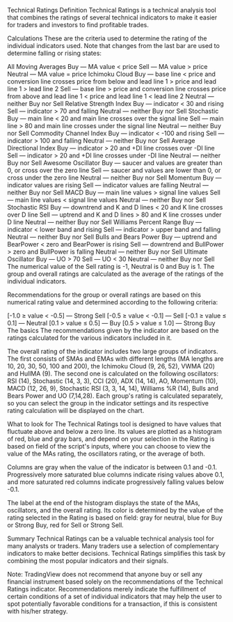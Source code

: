 Technical Ratings
Definition
Technical Ratings is a technical analysis tool that combines the ratings of several technical indicators to make it easier for traders and investors to find profitable trades.

Calculations
These are the criteria used to determine the rating of the individual indicators used. Note that changes from the last bar are used to determine falling or rising states:

All Moving Averages
Buy — MA value < price
Sell — MA value > price
Neutral — MA value = price
Ichimoku Cloud
Buy — base line < price and conversion line crosses price from below and lead line 1 > price and lead line 1 > lead line 2
Sell — base line > price and conversion line crosses price from above and lead line 1 < price and lead line 1 < lead line 2
Neutral — neither Buy nor Sell
Relative Strength Index
Buy — indicator < 30 and rising
Sell — indicator > 70 and falling
Neutral — neither Buy nor Sell
Stochastic
Buy — main line < 20 and main line crosses over the signal line
Sell — main line > 80 and main line crosses under the signal line
Neutral — neither Buy nor Sell
Commodity Channel Index
Buy — indicator < -100 and rising
Sell — indicator > 100 and falling
Neutral — neither Buy nor Sell
Average Directional Index
Buy — indicator > 20 and +DI line crosses over -DI line
Sell — indicator > 20 and +DI line crosses under -DI line
Neutral — neither Buy nor Sell
Awesome Oscillator
Buy — saucer and values are greater than 0, or cross over the zero line
Sell — saucer and values are lower than 0, or cross under the zero line
Neutral — neither Buy nor Sell
Momentum
Buy — indicator values are rising
Sell — indicator values are falling
Neutral — neither Buy nor Sell
MACD
Buy — main line values > signal line values
Sell — main line values < signal line values
Neutral — neither Buy nor Sell
Stochastic RSI
Buy — downtrend and K and D lines < 20 and K line crosses over D line
Sell — uptrend and K and D lines > 80 and K line crosses under D line
Neutral — neither Buy nor Sell
Williams Percent Range
Buy — indicator < lower band and rising
Sell — indicator > upper band and falling
Neutral — neither Buy nor Sell
Bulls and Bears Power
Buy — uptrend and BearPower < zero and BearPower is rising
Sell — downtrend and BullPower > zero and BullPower is falling
Neutral — neither Buy nor Sell
Ultimate Oscillator
Buy — UO > 70
Sell — UO < 30
Neutral — neither Buy nor Sell
The numerical value of the Sell rating is -1, Neutral is 0 and Buy is 1. The group and overall ratings are calculated as the average of the ratings of the individual indicators.

Recommendations for the group or overall ratings are based on this numerical rating value and determined according to the following criteria:

[-1.0 ≥ value < -0.5] — Strong Sell
[-0.5 ≥ value < -0.1] — Sell
[-0.1 ≥ value ≤ 0.1] — Neutral
[0.1 > value ≤ 0.5] — Buy
[0.5 > value ≤ 1.0] — Strong Buy
The basics
The recommendations given by the indicator are based on the ratings calculated for the various indicators included in it.

The overall rating of the indicator includes two large groups of indicators. The first consists of SMAs and EMAs with different lengths (MA lengths are 10, 20, 30, 50, 100 and 200), the Ichimoku Cloud (9, 26, 52), VWMA (20) and HullMA (9). The second one is calculated on the following oscillators: RSI (14), Stochastic (14, 3, 3), CCI (20), ADX (14, 14), AO, Momentum (10), MACD (12, 26, 9), Stochastic RSI (3, 3, 14, 14), Williams %R (14), Bulls and Bears Power and UO (7,14,28). Each group's rating is calculated separately, so you can select the group in the indicator settings and its respective rating calculation will be displayed on the chart.

What to look for
The Technical Ratings tool is designed to have values that fluctuate above and below a zero line. Its values are plotted as a histogram of red, blue and gray bars, and depend on your selection in the Rating is based on field of the script's inputs, where you can choose to view the value of the MAs rating, the oscillators rating, or the average of both.

Columns are gray when the value of the indicator is between 0.1 and -0.1. Progressively more saturated blue columns indicate rising values above 0.1, and more saturated red columns indicate progressively falling values below -0.1.

The label at the end of the histogram displays the state of the MAs, oscillators, and the overall rating. Its color is determined by the value of the rating selected in the Rating is based on field: gray for neutral, blue for Buy or Strong Buy, red for Sell or Strong Sell.

Summary
Technical Ratings can be a valuable technical analysis tool for many analysts or traders. Many traders use a selection of complementary indicators to make better decisions. Technical Ratings simplifies this task by combining the most popular indicators and their signals.

Note: TradingView does not recommend that anyone buy or sell any financial instrument based solely on the recommendations of the Technical Ratings indicator. Recommendations merely indicate the fulfillment of certain conditions of a set of individual indicators that may help the user to spot potentially favorable conditions for a transaction, if this is consistent with his/her strategy.